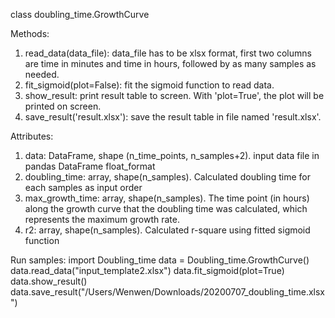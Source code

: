 class doubling_time.GrowthCurve

Methods:
1.  read_data(data_file): data_file has to be xlsx format, first two columns are
time in minutes and time in hours, followed by as many samples as needed.
2.  fit_sigmoid(plot=False): fit the sigmoid function to read data.
3.  show_result: print result table to screen. With 'plot=True', the plot will be
printed on screen.
4.  save_result('result.xlsx'): save the result table in file named 'result.xlsx'.

Attributes:
1.  data: DataFrame, shape (n_time_points, n_samples+2). input data file in pandas
DataFrame float_format
2.  doubling_time: array, shape(n_samples). Calculated doubling time for each samples as input order
3.  max_growth_time: array, shape(n_samples). The time point (in hours) along the
growth curve that the doubling time was calculated, which represents the maximum growth rate.  
4.  r2: array, shape(n_samples). Calculated r-square using fitted sigmoid
function


Run samples:
import Doubling_time
data = Doubling_time.GrowthCurve()
data.read_data("input_template2.xlsx")
data.fit_sigmoid(plot=True)
data.show_result()
data.save_result("/Users/Wenwen/Downloads/20200707_doubling_time.xlsx")
